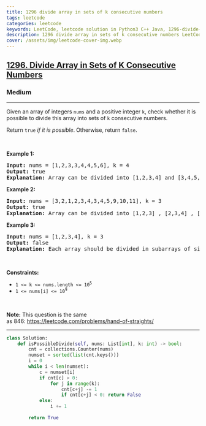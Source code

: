 ```yaml
---
title: 1296 divide array in sets of k consecutive numbers
tags: leetcode
categories: leetcode
keywords: LeetCode, leetcode solution in Python3 C++ Java, 1296-divide-array-in-sets-of-k-consecutive-numbers solution
description: 1296 divide array in sets of k consecutive numbers LeetCode Solution Explained
cover: /assets/img/leetcode-cover-img.webp
---
```



<h2><a href="https://leetcode.com/problems/divide-array-in-sets-of-k-consecutive-numbers/">1296. Divide Array in Sets of K Consecutive Numbers</a></h2><h3>Medium</h3><hr><div><p>Given an array of integers <code>nums</code> and a positive integer <code>k</code>, check whether it is possible to divide this array into sets of <code>k</code> consecutive numbers.</p>

<p>Return <code>true</code> <em>if it is possible</em>.<strong> </strong>Otherwise, return <code>false</code>.</p>

<p>&nbsp;</p>
<p><strong class="example">Example 1:</strong></p>

<pre><strong>Input:</strong> nums = [1,2,3,3,4,4,5,6], k = 4
<strong>Output:</strong> true
<strong>Explanation:</strong> Array can be divided into [1,2,3,4] and [3,4,5,6].
</pre>

<p><strong class="example">Example 2:</strong></p>

<pre><strong>Input:</strong> nums = [3,2,1,2,3,4,3,4,5,9,10,11], k = 3
<strong>Output:</strong> true
<strong>Explanation:</strong> Array can be divided into [1,2,3] , [2,3,4] , [3,4,5] and [9,10,11].
</pre>

<p><strong class="example">Example 3:</strong></p>

<pre><strong>Input:</strong> nums = [1,2,3,4], k = 3
<strong>Output:</strong> false
<strong>Explanation:</strong> Each array should be divided in subarrays of size 3.
</pre>

<p>&nbsp;</p>
<p><strong>Constraints:</strong></p>

<ul>
	<li><code>1 &lt;= k &lt;= nums.length &lt;= 10<sup>5</sup></code></li>
	<li><code>1 &lt;= nums[i] &lt;= 10<sup>9</sup></code></li>
</ul>

<p>&nbsp;</p>
<strong>Note:</strong> This question is the same as&nbsp;846:&nbsp;<a href="https://leetcode.com/problems/hand-of-straights/" target="_blank">https://leetcode.com/problems/hand-of-straights/</a></div>

---




```python
class Solution:
    def isPossibleDivide(self, nums: List[int], k: int) -> bool:
        cnt = collections.Counter(nums)
        numset = sorted(list(cnt.keys()))
        i = 0
        while i < len(numset):
            c = numset[i]
            if cnt[c] > 0:
                for j in range(k):
                    cnt[c+j] -= 1
                    if cnt[c+j] < 0: return False
            else:
                i += 1
        
        return True
```
